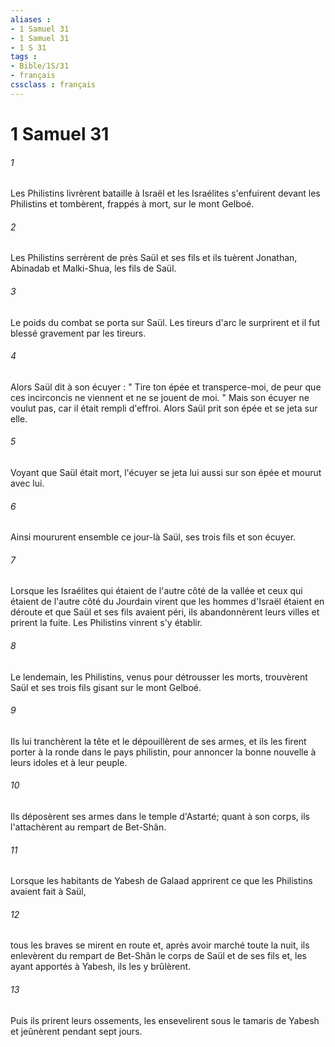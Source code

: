 ```yaml
---
aliases : 
- 1 Samuel 31
- 1 Samuel 31
- 1 S 31
tags : 
- Bible/1S/31
- français
cssclass : français
---
```


# 1 Samuel 31

###### 1
Les Philistins livrèrent bataille à Israël et les Israélites s'enfuirent devant les Philistins et tombèrent, frappés à mort, sur le mont Gelboé. 
###### 2
Les Philistins serrèrent de près Saül et ses fils et ils tuèrent Jonathan, Abinadab et Malki-Shua, les fils de Saül. 
###### 3
Le poids du combat se porta sur Saül. Les tireurs d'arc le surprirent et il fut blessé gravement par les tireurs. 
###### 4
Alors Saül dit à son écuyer : " Tire ton épée et transperce-moi, de peur que ces incirconcis ne viennent et ne se jouent de moi. " Mais son écuyer ne voulut pas, car il était rempli d'effroi. Alors Saül prit son épée et se jeta sur elle. 
###### 5
Voyant que Saül était mort, l'écuyer se jeta lui aussi sur son épée et mourut avec lui. 
###### 6
Ainsi moururent ensemble ce jour-là Saül, ses trois fils et son écuyer. 
###### 7
Lorsque les Israélites qui étaient de l'autre côté de la vallée et ceux qui étaient de l'autre côté du Jourdain virent que les hommes d'Israël étaient en déroute et que Saül et ses fils avaient péri, ils abandonnèrent leurs villes et prirent la fuite. Les Philistins vinrent s'y établir. 
###### 8
Le lendemain, les Philistins, venus pour détrousser les morts, trouvèrent Saül et ses trois fils gisant sur le mont Gelboé. 
###### 9
Ils lui tranchèrent la tête et le dépouillèrent de ses armes, et ils les firent porter à la ronde dans le pays philistin, pour annoncer la bonne nouvelle à leurs idoles et à leur peuple. 
###### 10
Ils déposèrent ses armes dans le temple d'Astarté; quant à son corps, ils l'attachèrent au rempart de Bet-Shân. 
###### 11
Lorsque les habitants de Yabesh de Galaad apprirent ce que les Philistins avaient fait à Saül, 
###### 12
tous les braves se mirent en route et, après avoir marché toute la nuit, ils enlevèrent du rempart de Bet-Shân le corps de Saül et de ses fils et, les ayant apportés à Yabesh, ils les y brûlèrent. 
###### 13
Puis ils prirent leurs ossements, les ensevelirent sous le tamaris de Yabesh et jeûnèrent pendant sept jours. 
